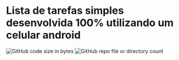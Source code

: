 # Lista de tarefas simples desenvolvida 100% utilizando um celular android


![GitHub code size in bytes](https://img.shields.io/github/languages/code-size/4lvesgabriel/todo-list)
![GitHub repo file or directory count](https://img.shields.io/github/directory-file-count/4lvesgabriel/todo-list)
